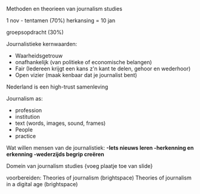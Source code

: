 Methoden en theorieen van journalism studies

1 nov - tentamen (70%)
herkansing = 10 jan

groepsopdracht (30%)

Journalistieke kernwaarden:
- Waarheidsgetrouw
- onafhankelijk (van politieke of economische belangen)
- Fair (Iedereen krijgt een kans z'n kant te delen, gehoor en wederhoor)
- Open vizier (maak kenbaar dat je journalist bent)

Nederland is een high-trust samenleving

Journalism as:
- profession
- institution
- text (words, images, sound, frames)
- People
- practice

Wat willen mensen van de journalistiek:
	**-Iets nieuws leren
	-herkenning en erkenning
	-wederzijds begrip creëren**


Domein van journalism studies
{voeg plaatje toe van slide}

voorbereiden:
Theories of journalism (brightspace)
Theories of journalism in a digital age (brightspace)
